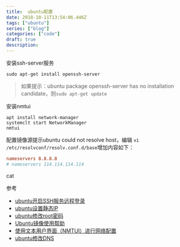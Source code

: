 ```yaml
---
title:  ubuntu配置
date: 2018-10-11T13:54:06.446Z
tags: ["ubuntu"]
series: ["blog"]
categories: ["code"]
draft: true
description:
---
```



安装ssh-server服务
```shell
sudo apt-get install openssh-server
```
>如果提示：ubuntu package openssh-server has no installation candidate，则`sudo apt-get update`

安装nmtui
```shell
apt install network-manager
systemclt start NetworkManager
nmtui
```

配置镜像源提示ubuntu could not resolve host，编辑 `vi /etc/resolvconf/resolv.conf.d/base`增加内容如下：
```conf
nameservers 8.8.8.8
# nameservers 114.114.114.114
```
cat 

参考

- [ubuntu开启SSH服务远程登录](https://blog.csdn.net/jackghq/article/details/54974141)
- [ubuntu设置静态IP](https://www.jianshu.com/p/d69a95aa1ed7)
- [ubuntu修改root密码](https://blog.csdn.net/u010002184/article/details/52985645)
- [Ubuntu镜像使用帮助](https://mirror.tuna.tsinghua.edu.cn/help/ubuntu/)
- [使用文本用户界面（NMTUI）进行网络配置](https://access.redhat.com/documentation/zh-cn/red_hat_enterprise_linux/7/html/networking_guide/sec-networking_config_using_nmtui)
- [ubuntu修改DNS](https://my.oschina.net/1104290816/blog/804503)